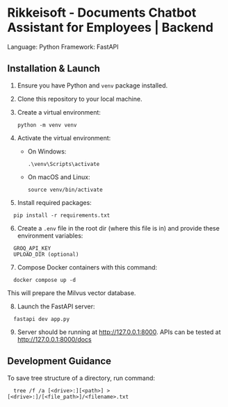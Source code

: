 # Rikkeisoft - Documents Chatbot Assistant for Employees | Backend

Language: Python
Framework: FastAPI

## Installation & Launch

1. Ensure you have Python and `venv` package installed.
2. Clone this repository to your local machine.
3. Create a virtual environment:

   ```
   python -m venv venv
   ```
4. Activate the virtual environment:

   * On Windows:

     ```
     .\venv\Scripts\activate
     ```
   * On macOS and Linux:

     ```
     source venv/bin/activate
     ```

5. Install required packages:
  ```
    pip install -r requirements.txt
  ```

6. Create a `.env` file in the root dir (where this file is in) and provide these environment variables:
  ```
    GROQ_API_KEY
    UPLOAD_DIR (optional)
  ```

7. Compose Docker containers with this command:
  ```
    docker compose up -d
  ```

  This will prepare the Milvus vector database.

8. Launch the FastAPI server:
  ```
    fastapi dev app.py
  ```

9. Server should be running at <http://127.0.0.1:8000>. APIs can be tested at <http://127.0.0.1:8000/docs>

## Development Guidance

To save tree structure of a directory, run command:
  ```
    tree /f /a [<drive>:][<path>] > [<drive>:]/[<file_path>]/<filename>.txt
  ```